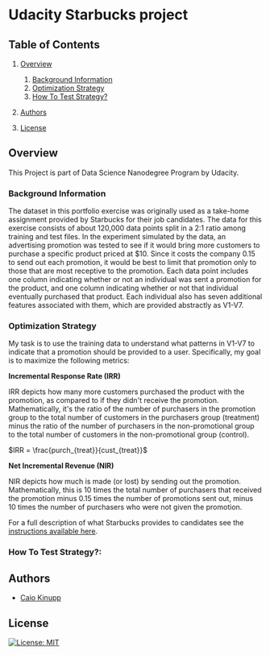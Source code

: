 # Udacity Starbucks project

## Table of Contents
1. [Overview](#overview)
	1. [Background Information](#bg-info)
	2. [Optimization Strategy](#optmization)
	3. [How To Test Strategy?](#strategy)

2. [Authors](#authors)
3. [License](#license)

<a name="overview"></a>
## Overview

This Project is part of Data Science Nanodegree Program by Udacity.

<a name="bg-info"></a>
### Background Information

The dataset in this portfolio exercise was originally used as a take-home assignment provided by Starbucks for their job candidates. The data for this exercise consists of about 120,000 data points split in a 2:1 ratio among training and test files. In the experiment simulated by the data, an advertising promotion was tested to see if it would bring more customers to purchase a specific product priced at $10. Since it costs the company 0.15 to send out each promotion, it would be best to limit that promotion only to those that are most receptive to the promotion. Each data point includes one column indicating whether or not an individual was sent a promotion for the product, and one column indicating whether or not that individual eventually purchased that product. Each individual also has seven additional features associated with them, which are provided abstractly as V1-V7.

<a name="optmization"></a>
### Optimization Strategy

My task is to use the training data to understand what patterns in V1-V7 to indicate that a promotion should be provided to a user. Specifically, my goal is to maximize the following metrics:

  **Incremental Response Rate (IRR)**
 
IRR depicts how many more customers purchased the product with the promotion, as compared to if they didn't receive the promotion. Mathematically, it's the ratio of the number of purchasers in the promotion group to the total number of customers in the purchasers group (treatment) minus the ratio of the number of purchasers in the non-promotional group to the total number of customers in the non-promotional group (control).

$IRR = \frac{purch_{treat}}{cust_{treat}}$

  **Net Incremental Revenue (NIR)**

NIR depicts how much is made (or lost) by sending out the promotion. Mathematically, this is 10 times the total number of purchasers that received the promotion minus 0.15 times the number of promotions sent out, minus 10 times the number of purchasers who were not given the promotion.


For a full description of what Starbucks provides to candidates see the [instructions available here](https://drive.google.com/open?id=18klca9Sef1Rs6q8DW4l7o349r8B70qXM).

<a name="strategy"></a>
### How To Test Strategy?:



<a name="authors"></a>
## Authors

* [Caio Kinupp](https://github.com/caiokinupp)

<a name="license"></a>
## License
[![License: MIT](https://img.shields.io/badge/License-MIT-yellow.svg)](https://opensource.org/licenses/MIT)


